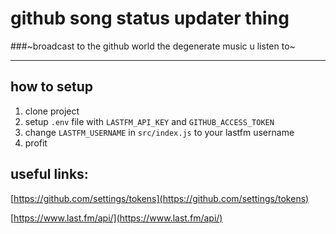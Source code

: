 # github song status updater thing

###~broadcast to the github world the degenerate music u listen to~

---

## how to setup

1. clone project
2. setup `.env` file with `LASTFM_API_KEY` and `GITHUB_ACCESS_TOKEN`
3. change `LASTFM_USERNAME` in `src/index.js` to your lastfm username
4. profit

## useful links:

[https://github.com/settings/tokens](https://github.com/settings/tokens)

[https://www.last.fm/api/](https://www.last.fm/api/)
